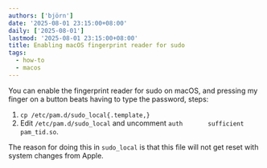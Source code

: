 ```yaml
---
authors: ['björn']
date: '2025-08-01 23:15:00+08:00'
daily: ['2025-08-01']
lastmod: '2025-08-01 23:15:00+08:00'
title: Enabling macOS fingerprint reader for sudo
tags:
  - how-to
  - macos
---
```

You can enable the fingerprint reader for sudo on macOS,
and pressing my finger on a button beats having to type the password, steps:

1. `cp /etc/pam.d/sudo_local{.template,}` 
2. Edit `/etc/pam.d/sudo_local` and uncomment `auth       sufficient     pam_tid.so`. 

The reason for doing this in `sudo_local` is that this file will not get reset with system changes from Apple.
